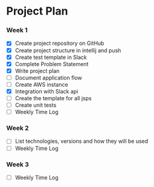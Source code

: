# Project Plan

### Week 1
- [X] Create project repository on GitHub
- [X] Create project structure in intellij and push
- [X] Create test template in Slack
- [X] Complete Problem Statement
- [X] Write project plan
- [ ] Document application flow
- [ ] Create AWS instance
- [X] Integration with Slack api
- [ ] Create the template for all jsps
- [ ] Create unit tests
- [ ] Weekly Time Log

### Week 2
- [ ] List technologies, versions and how they will be used
- [ ] Weekly Time Log

### Week 3
- [ ] Weekly Time Log